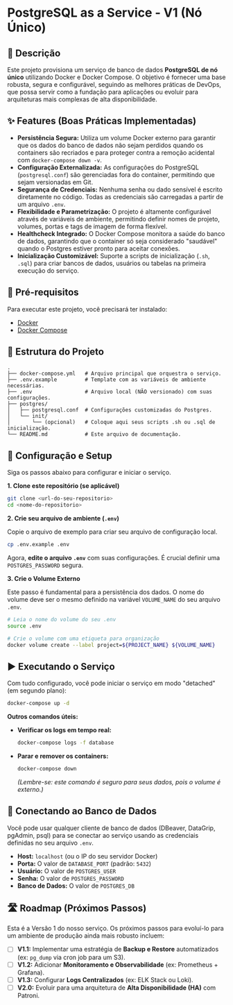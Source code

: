 # PostgreSQL as a Service - V1 (Nó Único)

## 📄 Descrição

Este projeto provisiona um serviço de banco de dados **PostgreSQL de nó único** utilizando Docker e Docker Compose. O objetivo é fornecer uma base robusta, segura e configurável, seguindo as melhores práticas de DevOps, que possa servir como a fundação para aplicações ou evoluir para arquiteturas mais complexas de alta disponibilidade.

## ✨ Features (Boas Práticas Implementadas)

- **Persistência Segura:** Utiliza um volume Docker externo para garantir que os dados do banco de dados não sejam perdidos quando os containers são recriados e para proteger contra a remoção acidental com `docker-compose down -v`.
- **Configuração Externalizada:** As configurações do PostgreSQL (`postgresql.conf`) são gerenciadas fora do container, permitindo que sejam versionadas em Git.
- **Segurança de Credenciais:** Nenhuma senha ou dado sensível é escrito diretamente no código. Todas as credenciais são carregadas a partir de um arquivo `.env`.
- **Flexibilidade e Parametrização:** O projeto é altamente configurável através de variáveis de ambiente, permitindo definir nomes de projeto, volumes, portas e tags de imagem de forma flexível.
- **Healthcheck Integrado:** O Docker Compose monitora a saúde do banco de dados, garantindo que o container só seja considerado "saudável" quando o Postgres estiver pronto para aceitar conexões.
- **Inicialização Customizável:** Suporte a scripts de inicialização (`.sh`, `.sql`) para criar bancos de dados, usuários ou tabelas na primeira execução do serviço.

## 🔧 Pré-requisitos

Para executar este projeto, você precisará ter instalado:
- [Docker](https://docs.docker.com/get-docker/)
- [Docker Compose](https://docs.docker.com/compose/install/)

## 📁 Estrutura do Projeto

```
.
├── docker-compose.yml   # Arquivo principal que orquestra o serviço.
├── .env.example         # Template com as variáveis de ambiente necessárias.
├── .env                 # Arquivo local (NÃO versionado) com suas configurações.
├── postgres/
│   ├── postgresql.conf  # Configurações customizadas do Postgres.
│   └── init/
│       └── (opcional)   # Coloque aqui seus scripts .sh ou .sql de inicialização.
└── README.md            # Este arquivo de documentação.
```

## 🚀 Configuração e Setup

Siga os passos abaixo para configurar e iniciar o serviço.

**1. Clone este repositório (se aplicável)**
```bash
git clone <url-do-seu-repositorio>
cd <nome-do-repositorio>
```

**2. Crie seu arquivo de ambiente (`.env`)**

Copie o arquivo de exemplo para criar seu arquivo de configuração local.

```bash
cp .env.example .env
```
Agora, **edite o arquivo `.env`** com suas configurações. É crucial definir uma `POSTGRES_PASSWORD` segura.

**3. Crie o Volume Externo**

Este passo é fundamental para a persistência dos dados. O nome do volume deve ser o mesmo definido na variável `VOLUME_NAME` do seu arquivo `.env`.

```bash
# Leia o nome do volume do seu .env
source .env

# Crie o volume com uma etiqueta para organização
docker volume create --label project=${PROJECT_NAME} ${VOLUME_NAME}
```

## ▶️ Executando o Serviço

Com tudo configurado, você pode iniciar o serviço em modo "detached" (em segundo plano):

```bash
docker-compose up -d
```

**Outros comandos úteis:**

- **Verificar os logs em tempo real:**
  ```bash
  docker-compose logs -f database
  ```
- **Parar e remover os containers:**
  ```bash
  docker-compose down
  ```
  *(Lembre-se: este comando é seguro para seus dados, pois o volume é externo.)*

## 🔌 Conectando ao Banco de Dados

Você pode usar qualquer cliente de banco de dados (DBeaver, DataGrip, pgAdmin, psql) para se conectar ao serviço usando as credenciais definidas no seu arquivo `.env`.

- **Host:** `localhost` (ou o IP do seu servidor Docker)
- **Porta:** O valor de `DATABASE_PORT` (padrão: `5432`)
- **Usuário:** O valor de `POSTGRES_USER`
- **Senha:** O valor de `POSTGRES_PASSWORD`
- **Banco de Dados:** O valor de `POSTGRES_DB`

## 🛣️ Roadmap (Próximos Passos)

Esta é a Versão 1 do nosso serviço. Os próximos passos para evoluí-lo para um ambiente de produção ainda mais robusto incluem:

- [ ] **V1.1:** Implementar uma estratégia de **Backup e Restore** automatizados (ex: `pg_dump` via cron job para um S3).
- [ ] **V1.2:** Adicionar **Monitoramento e Observabilidade** (ex: Prometheus + Grafana).
- [ ] **V1.3:** Configurar **Logs Centralizados** (ex: ELK Stack ou Loki).
- [ ] **V2.0:** Evoluir para uma arquitetura de **Alta Disponibilidade (HA)** com Patroni.